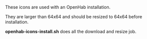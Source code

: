 These icons are used with an OpenHab installation.

They are larger than 64x64 and should be resized to 64x64 before installation.

**openhab-icons-install.sh** does all the download and resize job.
